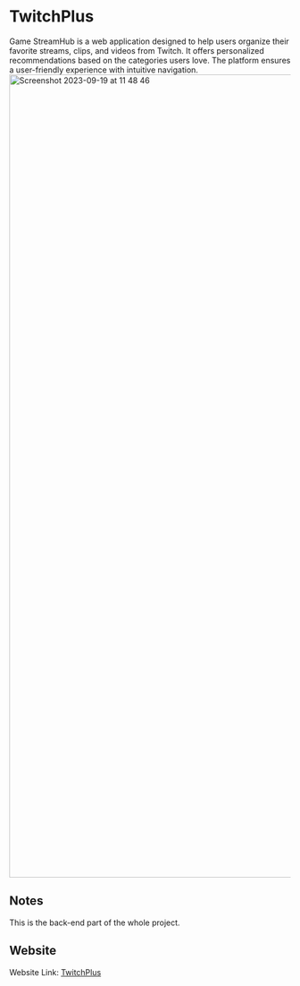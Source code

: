 ﻿# TwitchPlus
Game StreamHub is a web application designed to help users organize their favorite streams, clips, and videos from Twitch. It offers personalized recommendations based on the categories users love. The platform ensures a user-friendly experience with intuitive navigation.
<img width="1436" alt="Screenshot 2023-09-19 at 11 48 46" src="https://github.com/saoren190/TwitchPlus/blob/main/screenshot.png">

## Notes
This is the back-end part of the whole project.

## Website
Website Link: [TwitchPlus](https://yd46mne2mt.us-east-2.awsapprunner.com/)
